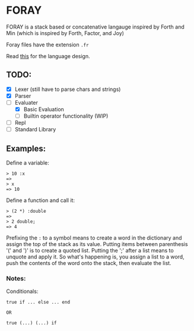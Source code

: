 # FORAY

FORAY is a stack based or concatenative langauge inspired by Forth and Min (which is inspired by Forth, Factor, and Joy)

Foray files have the extension `.fr`

Read [this](./FORAY.md) for the language design.

## TODO:

- [x] Lexer (still have to parse chars and strings)
- [x] Parser
- [ ] Evaluater
  - [x] Basic Evaluation
  - [ ] Builtin operator functionality (WIP)
- [ ] Repl
- [ ] Standard Library

## Examples:

Define a variable:

```
> 10 :x
=>
> x
=> 10
```

Define a function and call it:

```
> (2 *) :double
=>
> 2 double;
=> 4
```

Prefixing the `:` to a symbol means to create a word in the dictionary and assign the top of the stack as its value.
Putting items between parenthesis '(' and ')' is to create a quoted list. Putting the ';' after a list means to unquote and apply it.
So what's happening is, you assign a list to a word, push the contents of the word onto the stack, then evaluate the list.

### Notes:

Conditionals:

```
true if ... else ... end

OR

true (...) (...) if
```

